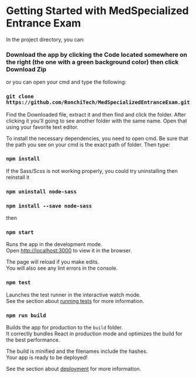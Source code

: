 # Getting Started with MedSpecialized Entrance Exam

In the project directory, you can:

### Download the app by clicking the Code located somewhere on the right (the one with a green background color) then click Download Zip

or you can open your cmd and type the following:

### `git clone https://github.com/RonchiTech/MedSpecializedEntranceExam.git`

Find the Downloaded file, extract it and then find and click the folder.  After clicking it  you'll going to see another folder with the same name. Open that using your favorite text editor.

To install the necessary dependencies, you need to open cmd. Be sure that the path you see on your cmd is the exact path of folder. Then type:

### `npm install`

If the Sass/Scss is not working properly, you could try uninstalling then reinstall it

### `npm uninstall node-sass`

### `npm install --save node-sass`

then

### `npm start`

Runs the app in the development mode.\
Open [http://localhost:3000](http://localhost:3000) to view it in the browser.

The page will reload if you make edits.\
You will also see any lint errors in the console.

### `npm test`

Launches the test runner in the interactive watch mode.\
See the section about [running tests](https://facebook.github.io/create-react-app/docs/running-tests) for more information.

### `npm run build`

Builds the app for production to the `build` folder.\
It correctly bundles React in production mode and optimizes the build for the best performance.

The build is minified and the filenames include the hashes.\
Your app is ready to be deployed!

See the section about [deployment](https://facebook.github.io/create-react-app/docs/deployment) for more information.
